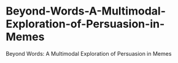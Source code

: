 # Beyond-Words-A-Multimodal-Exploration-of-Persuasion-in-Memes
Beyond Words: A Multimodal Exploration of Persuasion in Memes

